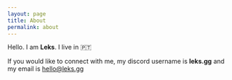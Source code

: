 ```yaml
---
layout: page
title: About
permalink: about
---
```


Hello. I am **Leks**. I live in 🇵🇹

If you would like to connect with me, my discord username is **leks.gg** and my email is <a href="mailto:hello@leks.gg">hello@leks.gg</a>  


